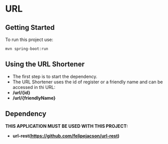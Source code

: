# URL

## Getting Started

To run this project use: 

```
mvn spring-boot:run
```

## Using the URL Shortener

* The first step is to start the dependency.
* The URL Shortener uses the id of register or a friendly name and can be accessed in thi URL:
* **/url/{id}**
* **/url/{friendlyName}**

## Dependency

**THIS APPLICATION MUST BE USED WITH THIS PROJECT:**

* **url-rest(https://github.com/felipejacson/url-rest)**
